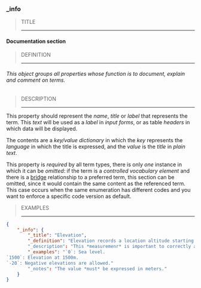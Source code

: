 ### _info



> TITLE
> 
> ------

#### Documentation section



> DEFINITION
> 
> ------

###### This object groups all properties whose function is to document, explain and comment on terms.



> DESCRIPTION
> 
> ------

This property should represent the *name*, *title* or *label* that represents the term. This *text* will be used as a *label* in *input forms*, or as table *headers* in which data will be displayed.

The contents are a *key/value dictionary* in which the *key* represents the *language* in which the title is expressed, and the *value* is the *title* in *plain text*.

This property is *required* by all term types, there is only *one* instance in which it can be *omitted*: if the term is a *controlled vocabulary element* and there is a [bridge](_predicate_bridge-of) relationship to a preferred term, this section can be omitted, since it would contain the same content as the referenced term. This case occurs when the same enumeration has different codes and you want to enforce a specific code version as default.



> EXAMPLES
> 
> ------

```json
{
	"_info": {
		"_title": "Elevation",
		"_definition": "Elevation records a location altitude starting from sea level."
		"_description": "This *measuremenr* is important to correctly assess climatic variables.",
		"_examples": "`0`: Sea level.
`1500`: Elevation at 1500m.
`-20`: Negative elevations are allowed."
		"_notes": "The value *must* be expressed in meters."
	}
}
```